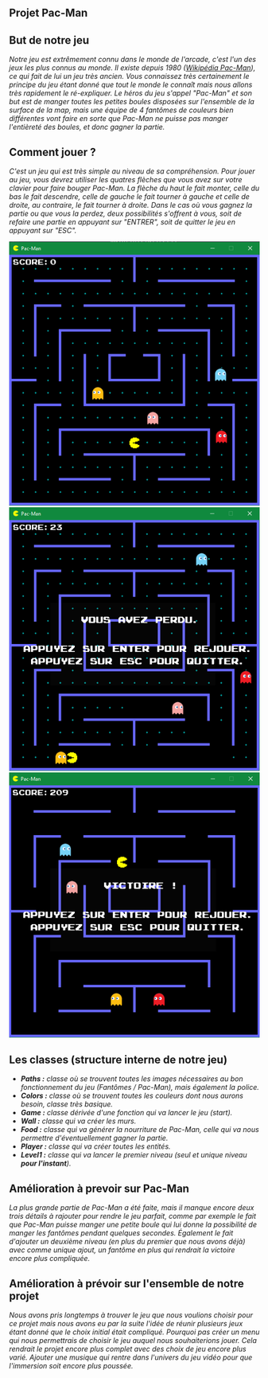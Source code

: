 ## Projet Pac-Man

## But de notre jeu
*Notre jeu est extrêmement connu dans le monde de l'arcade, c'est l'un des jeux les plus connus au monde. Il existe depuis 1980 ([Wikipédia Pac-Man](https://fr.wikipedia.org/wiki/Pac-Man)), ce qui fait de lui un jeu très ancien. Vous connaissez très certainement le principe du jeu étant donné que tout le monde le connaît mais nous allons très rapidement le ré-expliquer. Le héros du jeu s'appel "Pac-Man" et son but est de manger toutes les petites boules disposées sur l'ensemble de la surface de la map, mais une équipe de 4 fantômes de couleurs bien différentes vont faire en sorte que Pac-Man ne puisse pas manger l'entièreté des boules, et donc gagner la partie.*

## Comment jouer ?
*C'est un jeu qui est très simple au niveau de sa compréhension. Pour jouer au jeu, vous devrez utiliser les quatres flèches que vous avez sur votre clavier pour faire bouger Pac-Man. La flèche du haut le fait monter, celle du bas le fait descendre, celle de gauche le fait tourner à gauche et celle de droite, au contraire, le fait tourner à droite. Dans le cas où vous gagnez la partie ou que vous la perdez, deux possibilités s'offrent à vous, soit de refaire une partie en appuyant sur "ENTRER", soit de quitter le jeu en appuyant sur "ESC".*

![](map_1.png)
![](lose_1.png)
![](win_1.png)

## Les classes (structure interne de notre jeu)
* ***Paths :** classe où se trouvent toutes les images nécessaires au bon fonctionnement du jeu (Fantômes / Pac-Man), mais également la police.*
* ***Colors :** classe où se trouvent toutes les couleurs dont nous aurons besoin, classe très basique.*
* ***Game :** classe dérivée d'une fonction qui va lancer le jeu (start).*
* ***Wall :** classe qui va créer les murs.*
* ***Food :** classe qui va générer la nourriture de Pac-Man, celle qui va nous permettre d'éventuellement gagner la partie.*
* ***Player :** classe qui va créer toutes les entités.*
* ***Level1 :** classe qui va lancer le premier niveau (seul et unique niveau **pour l'instant**).*

## Amélioration à prevoir sur Pac-Man
*La plus grande partie de Pac-Man a été faite, mais il manque encore deux trois détails à rajouter pour rendre le jeu parfait, comme par exemple le fait que Pac-Man puisse manger une petite boule qui lui donne la possibilité de manger les fantômes pendant quelques secondes. Également le fait d'ajouter un deuxième niveau (en plus du premier que nous avons déjà) avec comme unique ajout, un fantôme en plus qui rendrait la victoire encore plus compliquée.*

## Amélioration à prévoir sur l'ensemble de notre projet
*Nous avons pris longtemps à trouver le jeu que nous voulions choisir pour ce projet mais nous avons eu par la suite l'idée de réunir plusieurs jeux étant donné que le choix initial était compliqué. Pourquoi pas créer un menu qui nous permettrais de choisir le jeu auquel nous souhaiterions jouer. Cela rendrait le projet encore plus complet avec des choix de jeu encore plus varié. Ajouter une musique qui rentre dans l'univers du jeu vidéo pour que l'immersion soit encore plus poussée.*
